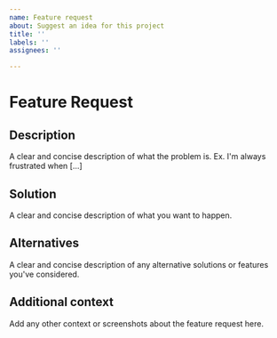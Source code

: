 ```yaml
---
name: Feature request
about: Suggest an idea for this project
title: ''
labels: ''
assignees: ''

---
```


# Feature Request

## Description

A clear and concise description of what the problem is. Ex. I'm always frustrated when [...]

## Solution

A clear and concise description of what you want to happen.

## Alternatives

A clear and concise description of any alternative solutions or features you've considered.

## Additional context

Add any other context or screenshots about the feature request here.
